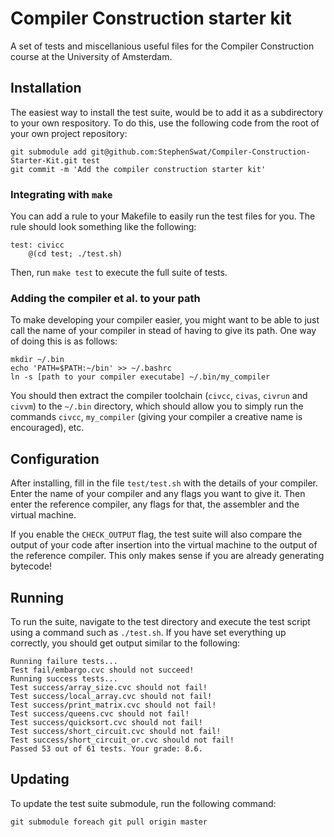 # Compiler Construction starter kit

A set of tests and miscellanious useful files for the Compiler Construction
course at the University of Amsterdam.

## Installation

The easiest way to install the test suite, would be to add it as a subdirectory
to your own respository. To do this, use the following code from the root of
your own project repository:

    git submodule add git@github.com:StephenSwat/Compiler-Construction-Starter-Kit.git test
    git commit -m 'Add the compiler construction starter kit'

### Integrating with `make`

You can add a rule to your Makefile to easily run the test files for you. The
rule should look something like the following:

    test: civicc
	    @(cd test; ./test.sh)

Then, run `make test` to execute the full suite of tests.

### Adding the compiler et al. to your path

To make developing your compiler easier, you might want to be able to just call
the name of your compiler in stead of having to give its path. One way of doing
this is as follows:

    mkdir ~/.bin
    echo 'PATH=$PATH:~/bin' >> ~/.bashrc
    ln -s [path to your compiler executabe] ~/.bin/my_compiler

You should then extract the compiler toolchain (`civcc`, `civas`, `civrun` and
`civvm`) to the `~/.bin` directory, which should allow you to simply run the
commands `civcc`, `my_compiler` (giving your compiler a creative name is
encouraged), etc.

## Configuration

After installing, fill in the file `test/test.sh` with the details of your
compiler. Enter the name of your compiler and any flags you want to give it.
Then enter the reference compiler, any flags for that, the assembler and the
virtual machine.

If you enable the `CHECK_OUTPUT` flag, the test suite will also compare the
output of your code after insertion into the virtual machine to the output of
the reference compiler. This only makes sense if you are already generating
bytecode!

## Running

To run the suite, navigate to the test directory and execute the test script
using a command such as `./test.sh`. If you have set everything up correctly,
you should get output similar to the following:

    Running failure tests...
    Test fail/embargo.cvc should not succeed!
    Running success tests...
    Test success/array_size.cvc should not fail!
    Test success/local_array.cvc should not fail!
    Test success/print_matrix.cvc should not fail!
    Test success/queens.cvc should not fail!
    Test success/quicksort.cvc should not fail!
    Test success/short_circuit.cvc should not fail!
    Test success/short_circuit_or.cvc should not fail!
    Passed 53 out of 61 tests. Your grade: 8.6.

## Updating

To update the test suite submodule, run the following command:

    git submodule foreach git pull origin master
